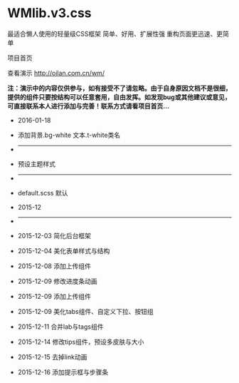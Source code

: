 # WMlib.v3.css
最适合懒人使用的轻量级CSS框架
简单、好用、扩展性强 重构页面更迅速、更简单

项目首页 

查看演示 http://oilan.com.cn/wm/ 

<b>注：演示中的内容仅供参与，如有接受不了请忽略。由于自身原因文档不是很细，提供的组件只要按结构可以任意套用，自由发挥。如发现bug或其他建议或意见，可直接联系本人进行添加与完善！联系方式请看项目首页…</b>


* 2016-01-18
* 添加背景.bg-white   文本.t-white类名
* --------------------------------------------------


* 预设主题样式
* --------------------------------------------------
* default.scss 默认


* 2015-12
* --------------------------------------------------
* 2015-12-03 简化后台框架
* 2015-12-04 美化表单样式与结构
* 2015-12-08 添加上传组件
* 2015-12-09 修改进度条动画 
* 2015-12-09 添加上传组件
* 2015-12-09 美化tabs组件、自定义下拉、按钮组
* 2015-12-11 合并lab与tags组件
* 2015-12-14 修改tips组件，预设多皮肤与大小
* 2015-12-15 去掉link动画
* 2015-12-16 添加提示框与步骤条

